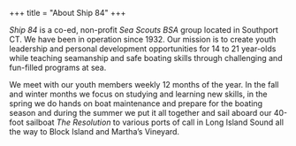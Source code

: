 +++
title = "About Ship 84"
+++

*Ship 84* is a co-ed, non-profit *Sea Scouts BSA* group located in Southport CT. We have been in operation since 1932. Our mission is to create youth leadership and personal development opportunities for 14 to 21 year-olds while teaching seamanship and safe boating skills through challenging and fun-filled programs at sea.

We meet with our youth members weekly 12 months of the year.  In the fall and winter months we focus on studying and learning new skills, in the spring we do hands on boat maintenance and prepare for the boating season and during the summer we put it all together and sail aboard our 40-foot sailboat *The Resolution* to various ports of call in Long Island Sound all the way to Block Island and Martha’s Vineyard.
